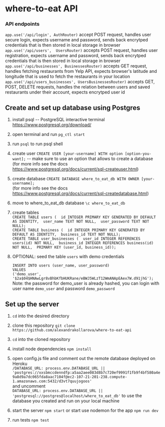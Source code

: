# where-to-eat API

### API endpoints

`app.use('/api/login', AuthRouter)` accept POST request, handles user secure login, expects username and password, sends back encrytped credentials that is then stored in local storage in browser  
`app.use('/api/users',  UsersRouter)` accepts POST request, handles user registration, expects username and password, sends back encrytped credentials that is then stored in local storage in browser  
`app.use('/api/businesses', BusinessesRouter)` accepts GET request, handles fetching restaurants from Yelp API, expects browser's latitude and longitude that is used to fetch the restaurants in your location  
`app.use('/api/users_businesses', UsersBusinessesRouter)` accepts GET, POST, DELETE requests, handles the relation between users and saved restaurants under their account, expects encrytped user id

## Create and set up database using Postgres

1. install psql -- PostgreSQL interactive terminal <https://www.postgresql.org/download/>

2. open terminal and run `pg_ctl start`

3. run `psql` to run psql shell

4. create user `CREATE USER [your-username] WITH option [option-you-want];` -- make sure to use an option that allows to create a database
   (for more info see the docs <https://www.postgresql.org/docs/current/sql-createuser.html>)

5. create database `CREATE DATABASE where_to_eat_db WITH OWNER [your-username];`  
   (for more info see the docs <https://www.postgresql.org/docs/current/sql-createdatabase.html>)

6. move to where_to_eat_db database `\c where_to_eat_db`

7. create tables  
   `CREATE TABLE users (  id INTEGER PRIMARY KEY GENERATED BY DEFAULT AS IDENTITY,  user_name TEXT NOT NULL,  user_password TEXT NOT NULL);`  
   `CREATE TABLE business (  id INTEGER PRIMARY KEY GENERATED BY DEFAULT AS IDENTITY,  business_id TEXT NOT NULL);`  
   `CREATE TABLE user_businesses (  user_id INTEGER REFERENCES users(id) NOT NULL,  business_id INTEGER REFERENCES business(id) NOT NULL,  PRIMARY KEY (user_id, business_id));`

8. OPTIONAL: seed the table `users` with demo credentials  

   `INSERT INTO users (user_name, user_password)`  
       `VALUES`  
           `('demo_user', '$2a$04$HNAwLgr8vBhbKfbHUKRane/eBWJ5WLzT12WmANApEAex7W.d91jhG');`  
   Note: the password for demo_user is already hashed, you can login with user name `demo_user` and password `demo_password`

## Set up the server

1. `cd` into the desired directory

2. clone this repository `git clone https://github.com/alexandrakollarova/where-to-eat-api`

3. `cd` into the cloned repository

4. install node dependencies `npm install`

5. open config.js file and comment out the remote database deployed on Heroku  
   `/DATABASE_URL: process.env.DATABASE_URL || 'postgres://xxsbmccdenndfp:a5aa2aee083d8b7c720ef9991f1fb9f4bf580a4e9a8d9a7dc065fda8aac7104f@ec2-107-21-201-238.compute-1.amazonaws.com:5432/d3vt7quujogoos'`  
   and uncomment  
   `DATABASE_URL: process.env.DATABASE_URL || 'postgresql://postgres@localhost/where_to_eat_db'`
   to use the database you created and run on your local machine

6. start the server `npm start` or start use nodemon for the app `npm run dev`

7. run tests `npm test`
